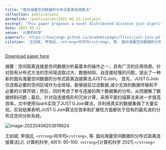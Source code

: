 ```yaml
---
title: "面向海量空间数据的分布式距离连接算法"
collection: publications
permalink: /publication/2021-05-12-justjoin
excerpt: 'This paper proposes a novel distributed distance join algorithm, i.e., JUST-Join, for massive spatial data.'
date: 2021-05-12
venue: '计算机科学'
paperurl: 'https://huajunge.github.io/academicpages/files/just-join.pdf'
citation: '王如斌, 李瑞远, <strong>何华均</strong>, 等. 面向海量空间数据的分布式距离连接算法[J]. 计算机科学, 49(1): 95-100.'
---
```

[Download paper here](https://huajunge.github.io/academicpages/files/just-join.pdf)

摘要：空间距离连接是空间数据分析最基本的操作之一，具有广泛的应用场景。针对现有分布式方法的空间域选取过大、数据倾斜、自连接较慢的问题，提出了一种新的面向海量空间数据的分布式距离连接算法JUSTＧJoin。 首先，JUSTＧJoin仅选取必要的空间区域作为全局域，能够提前过滤数据,减少无效的数据传输和不必要的计算开销；然后，同时考虑了参与连接的两个数据集的分布，从而缓解了数据倾斜问题；最后，针对自连接情形的冗余计算，采用平面扫描算法来进一步提高效率。文中使用Spark实现了JUSTＧJoin算法，并利用真实的数据集做了大量实验。实验结果表明,JUSTＧJoin算法在效率和扩展性方面都优于现有的最先进的分布式空间分析系统。

![image-20220406203619624](https://huajunge.github.io/academicpages/images/justjoin.png)

王如斌, 李瑞远, `<strong>`何华均`</strong>`, 等. 面向海量空间数据的分布式距离连接算法[J]. 计算机科学, 49(1): 95-100. `<strong>`[计算机科学 2021].`</strong>`
